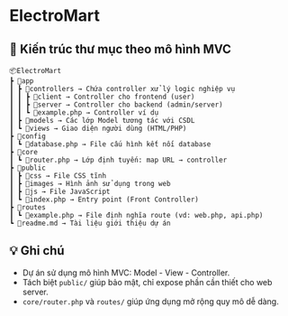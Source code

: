 # ElectroMart

## 🧩 Kiến trúc thư mục theo mô hình MVC
```
📦ElectroMart
┣ 📂app
┃ ┣ 📂controllers → Chứa controller xử lý logic nghiệp vụ
┃ ┃ ┣ 📂client → Controller cho frontend (user)
┃ ┃ ┣ 📂server → Controller cho backend (admin/server)
┃ ┃ ┗ 📜example.php → Controller ví dụ
┃ ┣ 📂models → Các lớp Model tương tác với CSDL
┃ ┗ 📂views → Giao diện người dùng (HTML/PHP)
┣ 📂config
┃ ┗ 📜database.php → File cấu hình kết nối database
┣ 📂core
┃ ┗ 📜router.php → Lớp định tuyến: map URL → controller
┣ 📂public
┃ ┣ 📂css → File CSS tĩnh
┃ ┣ 📂images → Hình ảnh sử dụng trong web
┃ ┣ 📂js → File JavaScript
┃ ┗ 📜index.php → Entry point (Front Controller)
┣ 📂routes
┃ ┗ 📜example.php → File định nghĩa route (vd: web.php, api.php)
┗ 📜readme.md → Tài liệu giới thiệu dự án
```
## 💡 Ghi chú

- Dự án sử dụng mô hình MVC: Model - View - Controller.
- Tách biệt `public/` giúp bảo mật, chỉ expose phần cần thiết cho web server.
- `core/router.php` và `routes/` giúp ứng dụng mở rộng quy mô dễ dàng.
